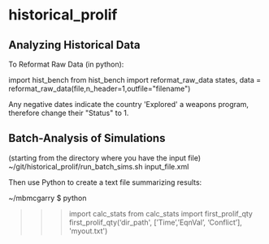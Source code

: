 # historical_prolif


Analyzing Historical Data
--------------------------
To Reformat Raw Data (in python):

import hist_bench
from hist_bench import reformat_raw_data
states, data = reformat_raw_data(file,n_header=1,outfile="filename")

Any negative dates indicate the country 'Explored' a weapons program, therefore
change their "Status" to 1.


Batch-Analysis of Simulations
------------------------------
(starting from the directory where you have the input file)
~/git/historical_prolif/run_batch_sims.sh input_file.xml

Then use Python to create a text file summarizing results:

~/mbmcgarry $ python
>>> import calc_stats
>>> from calc_stats import first_prolif_qty
>>> first_prolif_qty(‘dir_path', [’Time’,’EqnVal’, ‘Conflict’], 'myout.txt')

